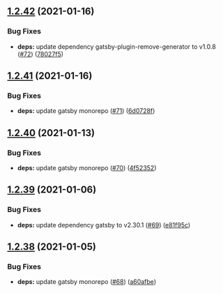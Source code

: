 ## [1.2.42](https://github.com/dds/bosabosa.org/compare/v1.2.41...v1.2.42) (2021-01-16)


### Bug Fixes

* **deps:** update dependency gatsby-plugin-remove-generator to v1.0.8 ([#72](https://github.com/dds/bosabosa.org/issues/72)) ([78027f5](https://github.com/dds/bosabosa.org/commit/78027f5fa37d7544ac118726685dc83a211c2fd0))



## [1.2.41](https://github.com/dds/bosabosa.org/compare/v1.2.40...v1.2.41) (2021-01-16)


### Bug Fixes

* **deps:** update gatsby monorepo ([#71](https://github.com/dds/bosabosa.org/issues/71)) ([6d0728f](https://github.com/dds/bosabosa.org/commit/6d0728f5b588d403a455ce01cb2965594c82bfcd))



## [1.2.40](https://github.com/dds/bosabosa.org/compare/v1.2.39...v1.2.40) (2021-01-13)


### Bug Fixes

* **deps:** update gatsby monorepo ([#70](https://github.com/dds/bosabosa.org/issues/70)) ([4f52352](https://github.com/dds/bosabosa.org/commit/4f5235238cadd6bebc92a5b176e7980f32e5d967))



## [1.2.39](https://github.com/dds/bosabosa.org/compare/v1.2.38...v1.2.39) (2021-01-06)


### Bug Fixes

* **deps:** update dependency gatsby to v2.30.1 ([#69](https://github.com/dds/bosabosa.org/issues/69)) ([e81f95c](https://github.com/dds/bosabosa.org/commit/e81f95c8fce82176b29e4cf6955cbce0096e303c))



## [1.2.38](https://github.com/dds/bosabosa.org/compare/v1.2.37...v1.2.38) (2021-01-05)


### Bug Fixes

* **deps:** update gatsby monorepo ([#68](https://github.com/dds/bosabosa.org/issues/68)) ([a60afbe](https://github.com/dds/bosabosa.org/commit/a60afbe84b9951a1d1f63811b06cb6183bdbdd54))



